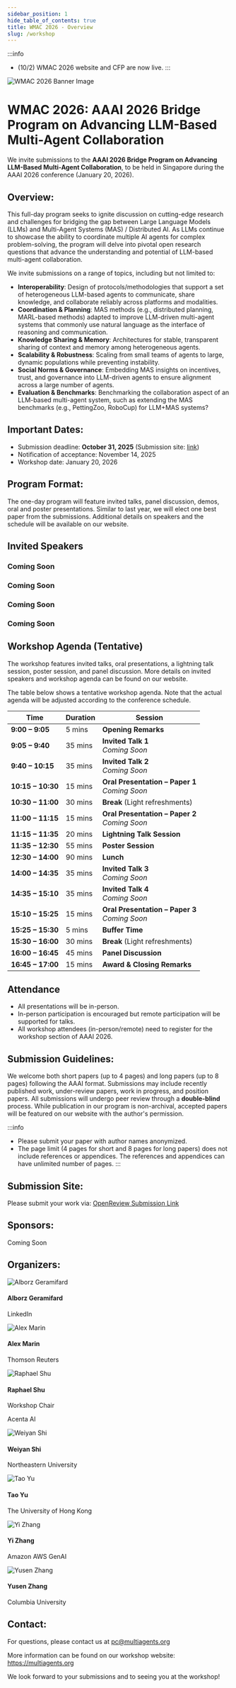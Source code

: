```yaml
---
sidebar_position: 1
hide_table_of_contents: true
title: WMAC 2026 - Overview
slug: /workshop
---
```



:::info
- (10/2) WMAC 2026 website and CFP are now live.
:::

![WMAC 2026 Banner Image](/2026_artifacts/banner-image.jpg)


# WMAC 2026: AAAI 2026 Bridge Program on Advancing LLM-Based Multi-Agent Collaboration

We invite submissions to the **AAAI 2026 Bridge Program on Advancing LLM-Based Multi-Agent Collaboration**, to be held in Singapore during the AAAI 2026 conference (January 20, 2026).

## Overview:
This full-day program seeks to ignite discussion on cutting-edge research and challenges for bridging the gap between Large Language Models (LLMs) and Multi-Agent Systems (MAS) / Distributed AI. As LLMs continue to showcase the ability to coordinate multiple AI agents for complex problem-solving, the program will delve into pivotal open research questions that advance the understanding and potential of LLM-based multi-agent collaboration.

We invite submissions on a range of topics, including but not limited to:

- **Interoperability**: Design of protocols/methodologies that support a set of heterogeneous LLM-based agents to communicate, share knowledge, and collaborate reliably across platforms and modalities.
- **Coordination & Planning**: MAS methods (e.g., distributed planning, MARL-based methods) adapted to improve LLM-driven multi-agent systems that commonly use natural language as the interface of reasoning and communication.
- **Knowledge Sharing & Memory**: Architectures for stable, transparent sharing of context and memory among heterogeneous agents.
- **Scalability & Robustness**: Scaling from small teams of agents to large, dynamic populations while preventing instability.
- **Social Norms & Governance**: Embedding MAS insights on incentives, trust, and governance into LLM-driven agents to ensure alignment across a large number of agents.
- **Evaluation & Benchmarks**: Benchmarking the collaboration aspect of an LLM-based multi-agent system, such as extending the MAS benchmarks (e.g., PettingZoo, RoboCup) for LLM+MAS systems?

## Important Dates:

- Submission deadline: **October 31, 2025** (Submission site: [link](https://openreview.net/group?id=AAAI.org/2026/Workshop/WMAC))
- Notification of acceptance: November 14, 2025
- Workshop date: January 20, 2026

## Program Format:

The one-day program will feature invited talks, panel discussion, demos, oral and poster presentations. Similar to last year, we will elect one best paper from the submissions. Additional details on speakers and the schedule will be available on our website.

## Invited Speakers

<div className="speakers-grid" style={{display: 'grid', gridTemplateColumns: 'repeat(auto-fit, minmax(300px, 1fr))', gap: '2rem', margin: '2rem 0'}}>
  <div className="speaker-card" style={{border: '1px solid #eee', borderRadius: '8px', padding: '1rem', boxShadow: '0 2px 4px rgba(0,0,0,0.1)'}}>
    <h3>Coming Soon</h3>
  </div>

  <div className="speaker-card" style={{border: '1px solid #eee', borderRadius: '8px', padding: '1rem', boxShadow: '0 2px 4px rgba(0,0,0,0.1)'}}>
    <h3>Coming Soon</h3>
  </div>

  <div className="speaker-card" style={{border: '1px solid #eee', borderRadius: '8px', padding: '1rem', boxShadow: '0 2px 4px rgba(0,0,0,0.1)'}}>
    <h3>Coming Soon</h3>
  </div>

  <div className="speaker-card" style={{border: '1px solid #eee', borderRadius: '8px', padding: '1rem', boxShadow: '0 2px 4px rgba(0,0,0,0.1)'}}>
    <h3>Coming Soon</h3>
  </div>
</div>

## Workshop Agenda (Tentative)
The workshop features invited talks, oral presentations, a lightning talk session, poster session, and panel discussion. More details on invited speakers and workshop agenda can be found on our website.

The table below shows a tentative workshop agenda. Note that the actual agenda will be adjusted according to the conference schedule.


| **Time**         | **Duration** | **Session**                             |
|-------------------|--------------|-----------------------------------------|
| **9:00 – 9:05**  | 5 mins       | **Opening Remarks**                     |
| **9:05 – 9:40**  | 35 mins      | **Invited Talk 1**<br/>*Coming Soon*                      |
| **9:40 – 10:15** | 35 mins      | **Invited Talk 2**<br/>*Coming Soon*                      |
| **10:15 – 10:30**| 15 mins      | **Oral Presentation – Paper 1**<br/>*Coming Soon*         |
| **10:30 – 11:00**| 30 mins      | **Break** (Light refreshments)          |
| **11:00 – 11:15**| 15 mins      | **Oral Presentation – Paper 2**<br/>*Coming Soon*         |
| **11:15 – 11:35**| 20 mins      | **Lightning Talk Session**              |
| **11:35 – 12:30**| 55 mins      | **Poster Session**                      |
| **12:30 – 14:00**| 90 mins      | **Lunch**                               |
| **14:00 – 14:35**| 35 mins      | **Invited Talk 3**<br/>*Coming Soon*                      |
| **14:35 – 15:10**| 35 mins      | **Invited Talk 4**<br/>*Coming Soon*                      |
| **15:10 – 15:25**| 15 mins      | **Oral Presentation – Paper 3**<br/>*Coming Soon*         |
| **15:25 – 15:30**| 5 mins       | **Buffer Time**                         |
| **15:30 – 16:00**| 30 mins      | **Break** (Light refreshments)          |
| **16:00 – 16:45**| 45 mins      | **Panel Discussion**                    |
| **16:45 – 17:00**| 15 mins      | **Award & Closing Remarks**             |

## Attendance

- All presentations will be in-person. 
- In-person participation is encouraged but remote participation will be supported for talks. 
- All workshop attendees (in-person/remote) need to register for the workshop section of AAAI 2026. 

## Submission Guidelines:

We welcome both short papers (up to 4 pages) and long papers (up to 8 pages) following the AAAI format. Submissions may include recently published work, under-review papers, work in progress, and position papers. All submissions will undergo peer review through a **double-blind** process. While publication in our program is non-archival, accepted papers will be featured on our website with the author's permission.

:::info
- Please submit your paper with author names anonymized.
- The page limit (4 pages for short and 8 pages for long papers) does not include references or appendices. The references and appendices can have unlimited number of pages.
:::

## Submission Site:
Please submit your work via: [OpenReview Submission Link](https://openreview.net/group?id=AAAI.org/2026/Workshop/WMAC)

## Sponsors:

Coming Soon

## Organizers:

<div className="organizers-grid" style={{display: 'grid', gridTemplateColumns: 'repeat(auto-fit, minmax(200px, 1fr))', gap: '1.5rem', margin: '2rem 0'}}>
  <div className="organizer-card" style={{textAlign: 'center', padding: '1rem'}}>
    <img src="/2025_organizers/alborz_geramifard.jpg" alt="Alborz Geramifard" style={{width: '180px', height: '180px', objectFit: 'cover', borderRadius: '50%', margin: '0 auto'}}/>
    <h4 style={{margin: '1rem 0 0.5rem'}}>Alborz Geramifard</h4>
    <p style={{fontSize: '0.9rem', color: '#666'}}>LinkedIn</p>
  </div>

  <div className="organizer-card" style={{textAlign: 'center', padding: '1rem'}}>
    <img src="/2025_organizers/alex_marin.png" alt="Alex Marin" style={{width: '180px', height: '180px', objectFit: 'cover', borderRadius: '50%', margin: '0 auto'}}/>
    <h4 style={{margin: '1rem 0 0.5rem'}}>Alex Marin</h4>
    <p style={{fontSize: '0.9rem', color: '#666'}}>Thomson Reuters</p>
  </div>

  <div className="organizer-card" style={{textAlign: 'center', padding: '1rem'}}>
    <img src="/2025_organizers/raphael_shu.jpeg" alt="Raphael Shu" style={{width: '180px', height: '180px', objectFit: 'cover', borderRadius: '50%', margin: '0 auto'}}/>
    <h4 style={{margin: '1rem 0 0.5rem'}}>Raphael Shu</h4>
    <div style={{margin: '-0.3rem 0 0.5rem'}}><span style={{display: 'inline-block', fontSize: '0.7rem', padding: '2px 8px', backgroundColor: '#4a90e2', color: 'white', borderRadius: '12px'}}>Workshop Chair</span></div>
    <p style={{fontSize: '0.9rem', color: '#666'}}>Acenta AI</p>
  </div>

  <div className="organizer-card" style={{textAlign: 'center', padding: '1rem'}}>
    <img src="/2025_organizers/weiyan_shi.jpg" alt="Weiyan Shi" style={{width: '180px', height: '180px', objectFit: 'cover', borderRadius: '50%', margin: '0 auto'}}/>
    <h4 style={{margin: '1rem 0 0.5rem'}}>Weiyan Shi</h4>
    <p style={{fontSize: '0.9rem', color: '#666'}}>Northeastern University</p>
  </div>

  <div className="organizer-card" style={{textAlign: 'center', padding: '1rem'}}>
    <img src="/2025_organizers/tao_yu.jpeg" alt="Tao Yu" style={{width: '180px', height: '180px', objectFit: 'cover', borderRadius: '50%', margin: '0 auto'}}/>
    <h4 style={{margin: '1rem 0 0.5rem'}}>Tao Yu</h4>
    <p style={{fontSize: '0.9rem', color: '#666'}}>The University of Hong Kong</p>
  </div>

  <div className="organizer-card" style={{textAlign: 'center', padding: '1rem'}}>
    <img src="/2025_organizers/yi_zhang.png" alt="Yi Zhang" style={{width: '180px', height: '180px', objectFit: 'cover', borderRadius: '50%', margin: '0 auto'}}/>
    <h4 style={{margin: '1rem 0 0.5rem'}}>Yi Zhang</h4>
    <p style={{fontSize: '0.9rem', color: '#666'}}>Amazon AWS GenAI</p>
  </div>

  <div className="organizer-card" style={{textAlign: 'center', padding: '1rem'}}>
    <img src="/2026_organizers/yusen_zhang.png" alt="Yusen Zhang" style={{width: '180px', height: '180px', objectFit: 'cover', borderRadius: '50%', margin: '0 auto'}}/>
    <h4 style={{margin: '1rem 0 0.5rem'}}>Yusen Zhang</h4>
    <p style={{fontSize: '0.9rem', color: '#666'}}>Columbia University</p>
  </div>
</div>


## Contact:
For questions, please contact us at pc@multiagents.org

More information can be found on our workshop website: https://multiagents.org

We look forward to your submissions and to seeing you at the workshop!
